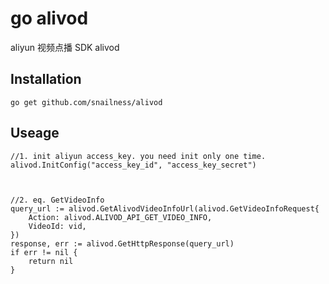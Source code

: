# go alivod
aliyun 视频点播 SDK  alivod

## Installation

    go get github.com/snailness/alivod

## Useage


    //1. init aliyun access_key. you need init only one time.
    alivod.InitConfig("access_key_id", "access_key_secret") 



    //2. eq. GetVideoInfo
    query_url := alivod.GetAlivodVideoInfoUrl(alivod.GetVideoInfoRequest{
        Action: alivod.ALIVOD_API_GET_VIDEO_INFO,
        VideoId: vid,
    })
    response, err := alivod.GetHttpResponse(query_url)
    if err != nil {
        return nil
    }